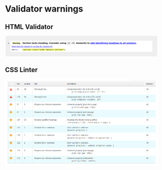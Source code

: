 # Validator warnings

## HTML Validator
![Checkboxes warning](validator-screenshots/checkboxes-warning.png)

## CSS Linter
![CSS Linter warnings](validator-screenshots/css-lint.png)